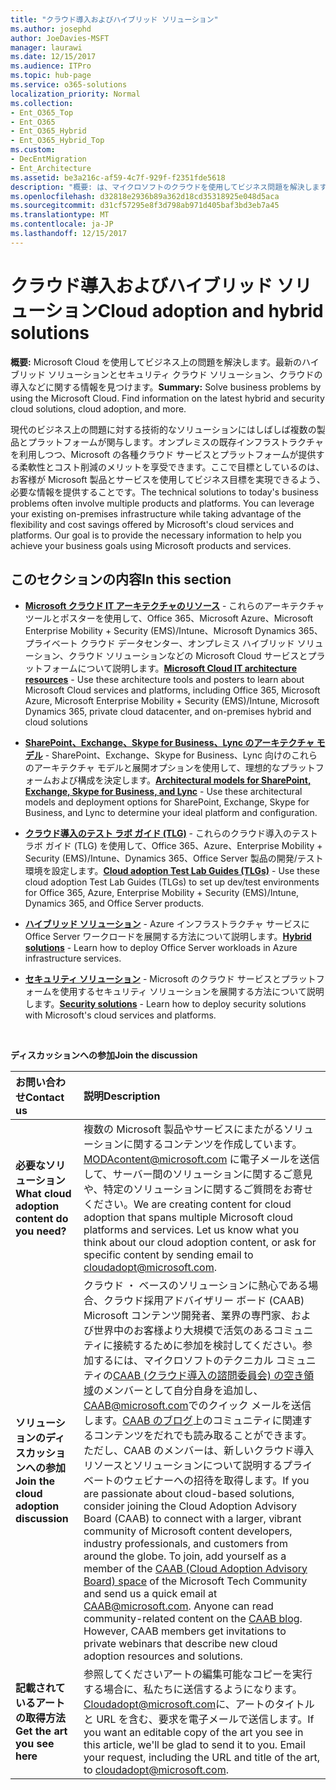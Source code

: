 ```yaml
---
title: "クラウド導入およびハイブリッド ソリューション"
ms.author: josephd
author: JoeDavies-MSFT
manager: laurawi
ms.date: 12/15/2017
ms.audience: ITPro
ms.topic: hub-page
ms.service: o365-solutions
localization_priority: Normal
ms.collection:
- Ent_O365_Top
- Ent_O365
- Ent_O365_Hybrid
- Ent_O365_Hybrid_Top
ms.custom:
- DecEntMigration
- Ent_Architecture
ms.assetid: be3a216c-af59-4c7f-929f-f2351fde5618
description: "概要: は、マイクロソフトのクラウドを使用してビジネス問題を解決します。最新のハイブリッドとクラウド ソリューションのセキュリティ、クラウドの導入に関する情報を検索します。"
ms.openlocfilehash: d32818e2936b89a362d18cd35318925e048d5aca
ms.sourcegitcommit: d31cf57295e8f3d798ab971d405baf3bd3eb7a45
ms.translationtype: MT
ms.contentlocale: ja-JP
ms.lasthandoff: 12/15/2017
---
```

# <a name="cloud-adoption-and-hybrid-solutions"></a><span data-ttu-id="55730-104">クラウド導入およびハイブリッド ソリューション</span><span class="sxs-lookup"><span data-stu-id="55730-104">Cloud adoption and hybrid solutions</span></span>

 <span data-ttu-id="55730-p102">**概要:** Microsoft Cloud を使用してビジネス上の問題を解決します。最新のハイブリッド ソリューションとセキュリティ クラウド ソリューション、クラウドの導入などに関する情報を見つけます。</span><span class="sxs-lookup"><span data-stu-id="55730-p102">**Summary:** Solve business problems by using the Microsoft Cloud. Find information on the latest hybrid and security cloud solutions, cloud adoption, and more.</span></span>
  
<span data-ttu-id="55730-p103">現代のビジネス上の問題に対する技術的なソリューションにはしばしば複数の製品とプラットフォームが関与します。オンプレミスの既存インフラストラクチャを利用しつつ、Microsoft の各種クラウド サービスとプラットフォームが提供する柔軟性とコスト削減のメリットを享受できます。ここで目標としているのは、お客様が Microsoft 製品とサービスを使用してビジネス目標を実現できるよう、必要な情報を提供することです。</span><span class="sxs-lookup"><span data-stu-id="55730-p103">The technical solutions to today's business problems often involve multiple products and platforms. You can leverage your existing on-premises infrastructure while taking advantage of the flexibility and cost savings offered by Microsoft's cloud services and platforms. Our goal is to provide the necessary information to help you achieve your business goals using Microsoft products and services.</span></span> 
  
## <a name="in-this-section"></a><span data-ttu-id="55730-110">このセクションの内容</span><span class="sxs-lookup"><span data-stu-id="55730-110">In this section</span></span>

- <span data-ttu-id="55730-111">**[Microsoft クラウド IT アーキテクチャのリソース](microsoft-cloud-it-architecture-resources.md)** - これらのアーキテクチャ ツールとポスターを使用して、Office 365、Microsoft Azure、Microsoft Enterprise Mobility + Security (EMS)/Intune、Microsoft Dynamics 365、プライベート クラウド データセンター、オンプレミス ハイブリッド ソリューション、クラウド ソリューションなどの Microsoft Cloud サービスとプラットフォームについて説明します。</span><span class="sxs-lookup"><span data-stu-id="55730-111">**[Microsoft Cloud IT architecture resources](microsoft-cloud-it-architecture-resources.md)** - Use these architecture tools and posters to learn about Microsoft Cloud services and platforms, including Office 365, Microsoft Azure, Microsoft Enterprise Mobility + Security (EMS)/Intune, Microsoft Dynamics 365, private cloud datacenter, and on-premises hybrid and cloud solutions</span></span>
    
- <span data-ttu-id="55730-112">**[SharePoint、Exchange、Skype for Business、Lync のアーキテクチャ モデル](architectural-models-for-sharepoint-exchange-skype-for-business-and-lync.md)** - SharePoint、Exchange、Skype for Business、Lync 向けのこれらのアーキテクチャ モデルと展開オプションを使用して、理想的なプラットフォームおよび構成を決定します。</span><span class="sxs-lookup"><span data-stu-id="55730-112">**[Architectural models for SharePoint, Exchange, Skype for Business, and Lync](architectural-models-for-sharepoint-exchange-skype-for-business-and-lync.md)** - Use these architectural models and deployment options for SharePoint, Exchange, Skype for Business, and Lync to determine your ideal platform and configuration.</span></span>
    
- <span data-ttu-id="55730-113">**[クラウド導入のテスト ラボ ガイド (TLG)](cloud-adoption-test-lab-guides-tlgs.md)** - これらのクラウド導入のテスト ラボ ガイド (TLG) を使用して、Office 365、Azure、Enterprise Mobility + Security (EMS)/Intune、Dynamics 365、Office Server 製品の開発/テスト環境を設定します。</span><span class="sxs-lookup"><span data-stu-id="55730-113">**[Cloud adoption Test Lab Guides (TLGs)](cloud-adoption-test-lab-guides-tlgs.md)** - Use these cloud adoption Test Lab Guides (TLGs) to set up dev/test environments for Office 365, Azure, Enterprise Mobility + Security (EMS)/Intune, Dynamics 365, and Office Server products.</span></span>
    
- <span data-ttu-id="55730-114">**[ハイブリッド ソリューション](hybrid-solutions.md)** - Azure インフラストラクチャ サービスに Office Server ワークロードを展開する方法について説明します。</span><span class="sxs-lookup"><span data-stu-id="55730-114">**[Hybrid solutions](hybrid-solutions.md)** - Learn how to deploy Office Server workloads in Azure infrastructure services.</span></span>
    
- <span data-ttu-id="55730-115">**[セキュリティ ソリューション](security-solutions.md)** - Microsoft のクラウド サービスとプラットフォームを使用するセキュリティ ソリューションを展開する方法について説明します。</span><span class="sxs-lookup"><span data-stu-id="55730-115">**[Security solutions](security-solutions.md)** - Learn how to deploy security solutions with Microsoft's cloud services and platforms.</span></span>

<br/>

<span data-ttu-id="55730-116">**ディスカッションへの参加**</span><span class="sxs-lookup"><span data-stu-id="55730-116">**Join the discussion**</span></span>

|<span data-ttu-id="55730-117">**お問い合わせ**</span><span class="sxs-lookup"><span data-stu-id="55730-117">**Contact us**</span></span>|<span data-ttu-id="55730-118">**説明**</span><span class="sxs-lookup"><span data-stu-id="55730-118">**Description**</span></span>|
|:-----|:-----|
|<span data-ttu-id="55730-119">**必要なソリューション**</span><span class="sxs-lookup"><span data-stu-id="55730-119">**What cloud adoption content do you need?**</span></span> <br/> |<span data-ttu-id="55730-p104">複数の Microsoft 製品やサービスにまたがるソリューションに関するコンテンツを作成しています。[MODAcontent@microsoft.com](mailto:cloudadopt@microsoft.com?Subject=[Cloud%20Adoption%20Content%20Feedback]:%20) に電子メールを送信して、サーバー間のソリューションに関するご意見や、特定のソリューションに関するご質問をお寄せください。</span><span class="sxs-lookup"><span data-stu-id="55730-p104">We are creating content for cloud adoption that spans multiple Microsoft cloud platforms and services. Let us know what you think about our cloud adoption content, or ask for specific content by sending email to [cloudadopt@microsoft.com](mailto:cloudadopt@microsoft.com?Subject=[Cloud%20Adoption%20Content%20Feedback]:%20).  </span></span><br/> |
|<span data-ttu-id="55730-122">**ソリューションのディスカッションへの参加**</span><span class="sxs-lookup"><span data-stu-id="55730-122">**Join the cloud adoption discussion**</span></span> <br/> |<span data-ttu-id="55730-p105">クラウド ・ ベースのソリューションに熱心である場合、クラウド採用アドバイザリー ボード (CAAB) Microsoft コンテンツ開発者、業界の専門家、および世界中のお客様より大規模で活気のあるコミュニティに接続するために参加を検討してください。参加するには、マイクロソフトのテクニカル コミュニティの[CAAB (クラウド導入の諮問委員会) の空き領域](https://aka.ms/caab)のメンバーとして自分自身を追加し、 [CAAB@microsoft.com](mailto:caab@microsoft.com?Subject=I%20just%20joined%20the%20Cloud%20Adoption%20Advisory%20Board!)でのクイック メールを送信します。[CAAB のブログ](https://blogs.technet.com/b/solutions_advisory_board/)上のコミュニティに関連するコンテンツをだれでも読み取ることができます。ただし、CAAB のメンバーは、新しいクラウド導入リソースとソリューションについて説明するプライベートのウェビナーへの招待を取得します。</span><span class="sxs-lookup"><span data-stu-id="55730-p105">If you are passionate about cloud-based solutions, consider joining the Cloud Adoption Advisory Board (CAAB) to connect with a larger, vibrant community of Microsoft content developers, industry professionals, and customers from around the globe. To join, add yourself as a member of the [CAAB (Cloud Adoption Advisory Board) space](https://aka.ms/caab) of the Microsoft Tech Community and send us a quick email at [CAAB@microsoft.com](mailto:caab@microsoft.com?Subject=I%20just%20joined%20the%20Cloud%20Adoption%20Advisory%20Board!). Anyone can read community-related content on the [CAAB blog](https://blogs.technet.com/b/solutions_advisory_board/). However, CAAB members get invitations to private webinars that describe new cloud adoption resources and solutions.  </span></span><br/> |
|<span data-ttu-id="55730-126">**記載されているアートの取得方法**</span><span class="sxs-lookup"><span data-stu-id="55730-126">**Get the art you see here**</span></span> <br/> |<span data-ttu-id="55730-p106">参照してくださいアートの編集可能なコピーを実行する場合に、私たちに送信するようになります。[Cloudadopt@microsoft.com](mailto:cloudadopt@microsoft.com?subject=[Art%20Request]:%20)に、アートのタイトルと URL を含む、要求を電子メールで送信します。</span><span class="sxs-lookup"><span data-stu-id="55730-p106">If you want an editable copy of the art you see in this article, we'll be glad to send it to you. Email your request, including the URL and title of the art, to [cloudadopt@microsoft.com](mailto:cloudadopt@microsoft.com?subject=[Art%20Request]:%20).  </span></span><br/> |
   

